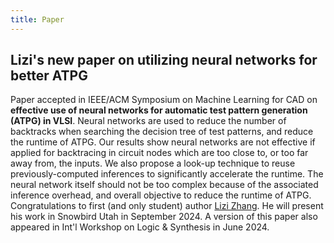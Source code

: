 ```yaml
---
title: Paper
---
```


## Lizi's new paper on utilizing neural networks for better ATPG

Paper accepted in IEEE/ACM Symposium on Machine Learning for CAD on **effective use of neural networks for automatic test pattern generation (ATPG) in VLSI**. Neural networks are used to reduce the number of backtracks when searching the decision tree of test patterns, and reduce the runtime of ATPG. Our results show neural networks are not effective if applied for backtracing in circuit nodes which are too close to, or too far away from, the inputs. We also propose a look-up technique to reuse previously-computed inferences to significantly accelerate the runtime. The neural network itself should not be too complex because of the associated inference overhead, and overall objective to reduce the runtime of ATPG. Congratulations to first (and only student) author [Lizi Zhang](https://wiscad.github.io/wiscad/members/lizi-zhang.html). He will present his work in Snowbird Utah in September 2024. A version of this paper also appeared in Int'l Workshop on Logic & Synthesis in June 2024. 
